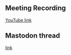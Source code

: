 ## Meeting Recording

[YouTube link](https://youtu.be/NbQx8mQ46VE?si=khGds2TSIvgAoSKQ)

## Mastodon thread

[link](https://neuromatch.social/@OREL/112147752236357126)

